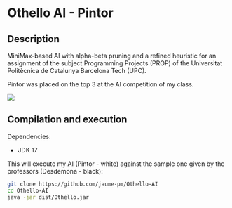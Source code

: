 # Othello AI - Pintor
## Description

MiniMax-based AI with alpha-beta pruning and a refined heuristic for an assignment of the subject Programming Projects (PROP) of the Universitat Politècnica de Catalunya Barcelona Tech (UPC).

Pintor was placed on the top 3 at the AI competition of my class.

![](https://github.com/jaume-pm/Othello-AI/blob/main/media/AI-Othello-Pintor.gif)

## Compilation and execution
Dependencies:
- JDK 17

This will execute my AI (Pintor - white) against the sample one given by the professors (Desdemona - black):
```sh
git clone https://github.com/jaume-pm/Othello-AI
cd Othello-AI
java -jar dist/Othello.jar
```
